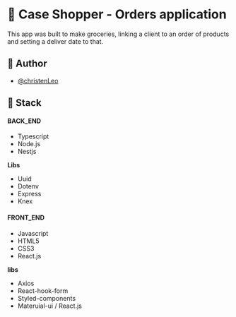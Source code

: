 # 🎯 Case Shopper - Orders application

This app was built to make groceries, linking a client to an order of products and setting a deliver date to that.

## 🚀 Author
- [@christenLeo](https://github.com/christenLeo)

## 📄 Stack

#### BACK_END
 - Typescript
 - Node.js
 - Nestjs
 
 **Libs**
 - Uuid
 - Dotenv
 - Express
 - Knex

#### FRONT_END
 - Javascript
 - HTML5
 - CSS3
 - React.js

 **libs**
 - Axios
 - React-hook-form
 - Styled-components
 - Materuial-ui / React.js
